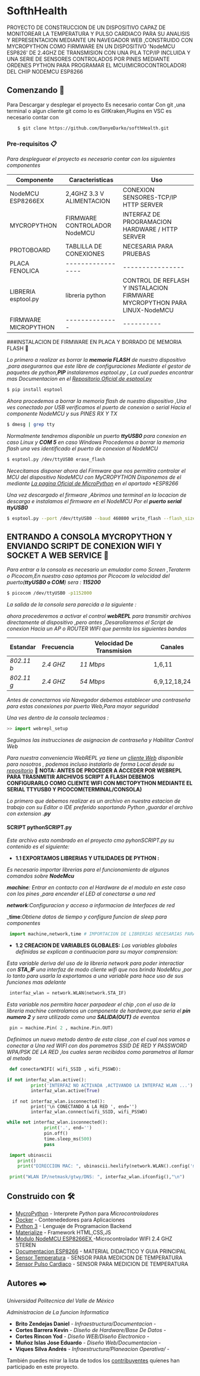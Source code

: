 # SofthHealth 
PROYECTO DE CONSTRUCCION DE UN DISPOSITIVO CAPAZ DE MONITOREAR LA TEMPERATURA Y 
PULSO CARDIACO PARA SU ANALISIS Y REPRESENTACION MEDIANTE UN NAVEGADOR WEB ,CONSTRUIDO CON MYCROPYTHON COMO FIRMWARE 
EN UN DISPOSITIVO  'NodeMCU ESP826' DE  2.4GHZ DE TRANSMISION CON UNA PILA TCP/IP INCLUIDA Y UNA SERIE DE SENSORES CONTROLADOS
POR PINES MEDIANTE ORDENES PYTHON PARA PROGRAMAR EL MCU(MICROCONTROLADOR) DEL CHIP NODEMCU ESP8266

## Comenzando 🚀
Para Descargar y desplegar el proyecto Es necesario contar Con git ,una terminal o algun cliente git como lo es GitKraken,Plugins en VSC
es necesario contar con
```bash
    $ git clone https://github.com/DanyeDarko/softhHealth.git
 ```
 ### Pre-requisitos 📋

_Para despleguear el proyecto  es necesario contar con los siguientes componentes_


| Componente | Caracteristicas | Uso |
| ----- | ---- | ----- | 
| NodeMCU ESP8266EX | 2,4GHZ 3.3 V ALIMENTACION  | CONEXION SENSORES-TCP/IP HTTP SERVER |
| MYCROPYTHON |FIRMWARE CONTROLADOR NodeMCU  | INTERFAZ DE PROGRAMACION HARDWARE / HTTP SERVER |
| PROTOBOARD | TABLILLA DE CONEXIONES | NECESARIA PARA PRUEBAS |
| PLACA FENOLICA | -----------------|----------------|
|LIBRERIA esptool.py|libreria python |CONTROL DE REFLASH Y INSTALACION FIRMWARE  MYCROPYTHON PARA LINUX-NodeMCU | 
|FIRMWARE MICROPYTHON |--------------|----------|

###INSTALACION DE FIRMWARE EN PLACA Y BORRADO DE MEMORIA FLASH 🔧

_Lo primero a realizar es borrar la **memoria FLASH** de nuestro dispositivo ,para asegurarnos que este libre 
de configuraciones_
_Mediante el gestor de paquetes de *python*,**PIP** instalaremos esptool.py , La cual puedes encontrar mas Documentacion en el [Repositorio Oficial de esptool.py](https://github.com/espressif/esptool/blob/master/esptool.py)_

```bash
$ pip install esptool
```
_Ahora procedemos a borrar la memoria flash de nuestro dispositivo ,Una ves conectado por USB verificamos el puerto de conexion o serial Hacia el componente *NodeMCU* y sus PINES RX Y TX_
```bash
$ dmesg | grep tty
```
_Normalmente tendremos disponible un puerto **ttyUSB0** para conexion en caso *Linux*  y **COM 5** en caso  *Windows*_
_Procedemos a borrar la memoria flash una ves identificado el puerto de conexion al *NodeMCU*_

```bash
$ esptool.py /dev/ttyUSB0 erase_flash
```
_Nececitamos disponer ahora del *Firmware* que nos permitira controlar el MCU del dispositivo *NodeMCU* con MyCROPYTHON_
_Disponemos de el mediante [La pagina Oficial de MicroPython](https://micropython.org/download) en el apartado **ESP8266*_

_Una vez descargado el firmware ,Abrimos una terminal en la locacion de descarga e instalamos el *firmware* en el *NodeMCU* Por el **puerto serial ttyUSB0**_

```bash
$ esptool.py --port /dev/ttyUSB0 --baud 460800 write_flash --flash_size=detect 0 esp8266-20170108-v1.11.7.bin
```
## ENTRANDO A CONSOLA MYCROPYTHON Y ENVIANDO SCRIPT DE CONEXION WIFI Y SOCKET A WEB SERVICE 📌
_Para entrar a la consola es necesario un emulador como *Screen* ,*Teraterm* o *Picocom*,En nuestro caso optamos por Picocom
la velocidad del puerto(**ttyUSB0 o COM**) sera : **115200**_

```bash
$ picocom /dev/ttyUSB0 -p1152000 
```

_La salida de la consola sera parecida a la siguiente :_

_ahora procederemos a activar el control **webREPL** para transmitir archivos directamente al dispositivo ,pero antes ,Desarollaremos el Script de conexion *Hacia un AP o ROUTER WIFI* que permita los siguientes bandas_ 

| **Estandar** | **Frecuencia** | **Velocidad De Transmision** | **Canales** |
| ----- | -----| ----- |-----|
|*802.11 b*| *2.4 GHZ*| *11 Mbps*| 1,6,11 |
|*802.11 g*| *2.4 GHZ*| *54 Mbps*| 6,9,12,18,24|


_Antes de conectarnos via Navegador debemos establecer una contraseña para estas conexiones por puerto Web,Para mayor seguridad_

_Una ves dentro de la consola tecleamos :_
```python
>> import webrepl_setup
```
_Seguimos las instrucciones de *asignacion de contraseña* y *Habilitar Control Web*_

_Para nuestra conveniencia *WebREPL* ya tiene un [cliente Web](http://micropython.org/webrepl/) disponible para nosotros , podemos incluso instalarlo de forma Local desde su [repositorio](https://github.com/micropython/webrepl)_
 📌 **NOTA: ANTES DE PROCEDER A ACCEDER POR WEBREPL PARA TRASNMITIR ARCHIVOS SCRIPT A FLASH DEBEMOS CONFIGURARLO COMO CLIENTE WIFI CON MICTOPYTHON MEDIANTE EL SERIAL TTYUSB0 Y PICOCOM(TERMINAL/CONSOLA)**

_Lo primero que debemos realizar es un archivo en nuestra estacion de trabajo con su Editor o IDE preferido soportando Python ,guardar el archivo con extension **.py**_

#### SCRIPT pythonSCRIPT.py 
_Este archivo esta nombrado en el proyecto cmo *pyhonSCRIPT.py* su contenido es el siguiente:_
* **1.1 EXPORTAMOS LIBRERIAS Y UTILIDADES DE PYTHON :**  

_Es necesario importar librerias para el funcionamiento de algunos comandos sobre **NodeMcu**_

   _**machine**: *Entrar en contacto con el Hardware de el modulo en este caso con los pines ,para encender el LED al conectarse a una red*_
   
   _**network**:*Configuracion y acceso a informacion de Interfaces de red*_
   
   _**time**:*Obtiene datos de tiempo y configura funcion de sleep para componentes*
```python
 import machine,network,time # IMPORTACION DE LIBRERIAS NECESARIAS PARA FUNCIONAMIENTO DEL PROGRAMA
```
* **1.2 CREACION DE VARIABLES GLOBALES:**
_*Las variables globales definidas se explican a continuacion para su mayor comprension:*_
   
_Esta variable deriva del uso de la libreria *network* para poder interactiar con **STA_IF** una interfaz
 de modo cliente wifi que nos brinda *NodeMcu* ,por lo tanto para usarla la exportamos a una variable para hace uso de sus funciones mas adelante_ 
```python
 interfaz_wlan = network.WLAN(network.STA_IF) 
```
_Esta variable nos permitira hacer parpadear el chip ,con el uso de la libreria *machine* controlamos un componente de hardware,que seria el **pin numero 2** y sera utilizado como una **SALIDA(OUT)** de eventos_
```python
 pin = machine.Pin( 2 , machine.Pin.OUT)
```

_Definimos un nuevo metodo dentro de esta clase ,con el cual nos vamos a conectar a Una red WIFI con dos parametros *SSID DE RED* Y *PASSWORD WPA/PSK DE LA RED* ,los cuales seran recibidos como *parametros* al llamar al metodo_

```python 
 def conectarWIFI( wifi_SSID , wifi_PSSWD):
```
```python
if not interfaz_wlan.active():
         print('INTERFAZ NO ACTIVADA ,ACTIVANDO LA INTERFAZ WLAN ...')
         interfaz_wlan.active(True)
```

```
  if not interfaz_wlan.isconnected():
         print('\n CONECTANDO A LA RED ', end='')
         interfaz_wlan.connect(wifi_SSID, wifi_PSSWD)
```
```python
while not interfaz_wlan.isconnected():
              print('.', end='')
              pin.off()
              time.sleep_ms(500)
              pass
```

```python
 import ubinascii
    print()
    print("DIRECCION MAC: ", ubinascii.hexlify(network.WLAN().config('mac'),':').decode())   # Imprime la dirección MAC
 ```
 ```python
  print("WLAN IP/netmask/gtwy/DNS: ", interfaz_wlan.ifconfig(),"\n")
```

## Construido con 🛠️

* [MycroPython](https://docs.micropython.org/en/latest/esp8266) - Interprete *Python* para *Microcontroladores*
* [Docker](https://docs.docker.com) - Contenededores para Aplicaciones
* [Python 3](https://github.com/python3) - Lenguaje de Programacion Backend
* [Materialize](https://materializecss.com/) - Framework HTML,CSS,JS
* [Modulo NodeMCU ESP8266EX ](https://www.steren.com.mx/placa-de-desarrollo-nodemcu-esp8266.html?gclid=Cj0KCQiAv8PyBRDMARIsAFo4wK1o4pwWagEyEs0LqCpomgh8lQjy985XykOF_5RUUteODK7ebeef2WcaAvHwEALw_wcB) -Microcontrolador WIFI 2.4 GHZ STEREN
* [Documentacion ESP8266](https://github.com/esp8266/Arduino) - MATERIAL DIDACTICO Y GUIA PRINCIPAL
* [Sensor Temperatura](https://github.com/esp8266/Arduino) - SENSOR PARA MEDICION DE TEMPERATURA
* [Sensor Pulso Cardiaco](https://github.com/esp8266/Arduino) - SENSOR PARA MEDICION DE TEMPERATURA

## Autores ✒️

*_Universidad Politecnica del Valle de México_*

*_Administracion de La funcion Informatica_*

* **Brito Zendejas Daniel** - *Infraestructura/Documentacion* -
* **Cortes Barrera Kevin** - *Diseño de Hardware/Base De Datos* - 
* **Cortes Rincon Yod** - *Diseño WEB/Diseño Electronico* -
* **Muñoz Islas Jose Eduardo** - *Diseño Web/Documentacion* -
* **Viques Silva Andrés** - *Infraestructura/Planeacion Operativa/* - 

 
También puedes mirar la lista de todos los [contribuyentes](https://github.com/DanyeDarko/softhHealth/graphs/contributors) quíenes han participado en este proyecto. 
